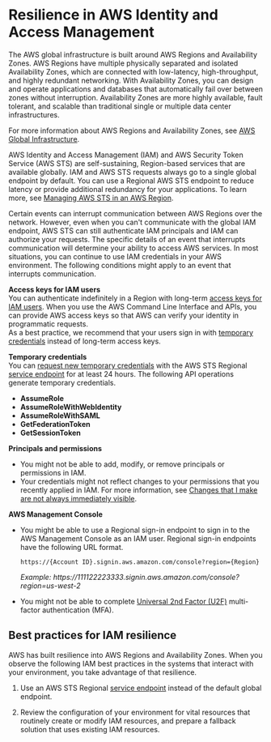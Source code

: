 # Resilience in AWS Identity and Access Management<a name="disaster-recovery-resiliency"></a>

The AWS global infrastructure is built around AWS Regions and Availability Zones\. AWS Regions have multiple physically separated and isolated Availability Zones, which are connected with low\-latency, high\-throughput, and highly redundant networking\. With Availability Zones, you can design and operate applications and databases that automatically fail over between zones without interruption\. Availability Zones are more highly available, fault tolerant, and scalable than traditional single or multiple data center infrastructures\. 

For more information about AWS Regions and Availability Zones, see [AWS Global Infrastructure](http://aws.amazon.com/about-aws/global-infrastructure/)\.

AWS Identity and Access Management \(IAM\) and AWS Security Token Service \(AWS STS\) are self\-sustaining, Region\-based services that are available globally\. IAM and AWS STS requests always go to a single global endpoint by default\. You can use a Regional AWS STS endpoint to reduce latency or provide additional redundancy for your applications\. To learn more, see [Managing AWS STS in an AWS Region](id_credentials_temp_enable-regions.md)\.

Certain events can interrupt communication between AWS Regions over the network\. However, even when you can't communicate with the global IAM endpoint, AWS STS can still authenticate IAM principals and IAM can authorize your requests\. The specific details of an event that interrupts communication will determine your ability to access AWS services\. In most situations, you can continue to use IAM credentials in your AWS environment\. The following conditions might apply to an event that interrupts communication\.

**Access keys for IAM users**  
You can authenticate indefinitely in a Region with long\-term [access keys for IAM users](https://docs.aws.amazon.com/IAM/latest/UserGuide/id_credentials_access-keys.html)\. When you use the AWS Command Line Interface and APIs, you can provide AWS access keys so that AWS can verify your identity in programmatic requests\.  
As a best practice, we recommend that your users sign in with [ temporary credentials](https://docs.aws.amazon.com/IAM/latest/UserGuide/id_credentials_temp_request.html) instead of long\-term access keys\.

**Temporary credentials**  
You can [request new temporary credentials](https://docs.aws.amazon.com/IAM/latest/UserGuide/id_credentials_temp_request.html) with the AWS STS Regional [service endpoint](https://docs.aws.amazon.com/general/latest/gr/sts.html#sts_region) for at least 24 hours\. The following API operations generate temporary credentials\.  
+ **AssumeRole**
+ **AssumeRoleWithWebIdentity**
+ **AssumeRoleWithSAML**
+ **GetFederationToken**
+ **GetSessionToken**

**Principals and permissions**  
+ You might not be able to add, modify, or remove principals or permissions in IAM\.
+ Your credentials might not reflect changes to your permissions that you recently applied in IAM\. For more information, see [Changes that I make are not always immediately visible](troubleshoot_general.md#troubleshoot_general_eventual-consistency)\.

**AWS Management Console**  
+ You might be able to use a Regional sign\-in endpoint to sign in to the AWS Management Console as an IAM user\. Regional sign\-in endpoints have the following URL format\.

  `https://{Account ID}.signin.aws.amazon.com/console?region={Region}`

  *Example: https://111122223333\.signin\.aws\.amazon\.com/console?region=us\-west\-2*
+ You might not be able to complete [Universal 2nd Factor \(U2F\)](https://docs.aws.amazon.com/IAM/latest/UserGuide/id_credentials_mfa_enable_u2f.html) multi\-factor authentication \(MFA\)\.

## Best practices for IAM resilience<a name="region-dependency-best-practices"></a>

AWS has built resilience into AWS Regions and Availability Zones\. When you observe the following IAM best practices in the systems that interact with your environment, you take advantage of that resilience\.

1. Use an AWS STS Regional [service endpoint](https://docs.aws.amazon.com/general/latest/gr/sts.html#sts_region) instead of the default global endpoint\.

1. Review the configuration of your environment for vital resources that routinely create or modify IAM resources, and prepare a fallback solution that uses existing IAM resources\.